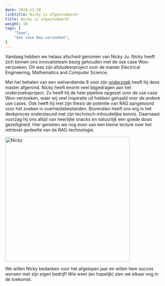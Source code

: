 ```yaml
---
date: 2024-11-28
linktitle: Nicky is afgestudeerd!
title: Nicky is afgestudeerd!
weight: 10
tags: [
    "Team",
    "Use case Woo-verzoeken",
]
---
```


Vandaag hebben we helaas afscheid genomen van Nicky Ju. Nicky heeft zich binnen ons innovatieteam bezig gehouden met de use case Woo-verzoeken. Dit was zijn afstudeerproject voor de master Electrical Engineering, Mathematics and Computer Science.

Met het behalen van een welverdiende 8 voor zijn [onderzoek](https://repository.tudelft.nl/record/uuid:c020caca-8dda-47d1-9eca-28d6ed8dcd5e) heeft hij deze master afgerond. Nicky heeft enorm veel bijgedragen aan het onderzoeksproject. Zo heeft hij de hele pipeline opgezet voor de use case Woo-verzoeken, waar wij veel inspiratie uit hebben gehaald voor de andere use cases. Ook heeft hij met zijn thesis de potentie van RAG aangetoond voor het zoeken in overheidsbestanden. Bovendien heeft ons erg in het denkproces ondersteund met zijn technisch-inhoudelijke kennis. Daarnaast voorzag hij ons altijd van heerlijke snacks en natuurlijk een goede dosis gezelligheid. Hier genieten we nog even van een kleine lecture over het retrieval-gedeelte van de RAG-technologie.

<div style="flex: 1;">
<img src="/NickyAfscheid.jpeg" alt="Nicky" width="400">
</div>

We willen Nicky bedanken voor het afgelopen jaar en willen hem succes wensen met zijn eigen bedrijf! Wie weet (en hopelijk) zien we elkaar nog in de toekomst.
